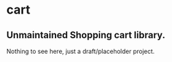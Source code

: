 # cart
## Unmaintained Shopping cart library.

Nothing to see here, just a draft/placeholder project.
